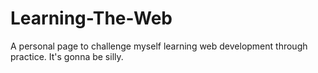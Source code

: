# Learning-The-Web
A personal page to challenge myself learning web development through practice. It's gonna be silly.
